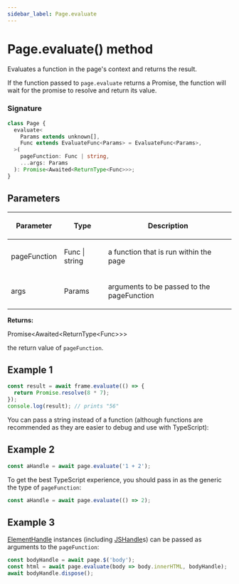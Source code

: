 ```yaml
---
sidebar_label: Page.evaluate
---
```


# Page.evaluate() method

Evaluates a function in the page's context and returns the result.

If the function passed to `page.evaluate` returns a Promise, the function will wait for the promise to resolve and return its value.

### Signature

```typescript
class Page {
  evaluate<
    Params extends unknown[],
    Func extends EvaluateFunc<Params> = EvaluateFunc<Params>,
  >(
    pageFunction: Func | string,
    ...args: Params
  ): Promise<Awaited<ReturnType<Func>>>;
}
```

## Parameters

<table><thead><tr><th>

Parameter

</th><th>

Type

</th><th>

Description

</th></tr></thead>
<tbody><tr><td>

pageFunction

</td><td>

Func \| string

</td><td>

a function that is run within the page

</td></tr>
<tr><td>

args

</td><td>

Params

</td><td>

arguments to be passed to the pageFunction

</td></tr>
</tbody></table>

**Returns:**

Promise&lt;Awaited&lt;ReturnType&lt;Func&gt;&gt;&gt;

the return value of `pageFunction`.

## Example 1

```ts
const result = await frame.evaluate(() => {
  return Promise.resolve(8 * 7);
});
console.log(result); // prints "56"
```

You can pass a string instead of a function (although functions are recommended as they are easier to debug and use with TypeScript):

## Example 2

```ts
const aHandle = await page.evaluate('1 + 2');
```

To get the best TypeScript experience, you should pass in as the generic the type of `pageFunction`:

```ts
const aHandle = await page.evaluate(() => 2);
```

## Example 3

[ElementHandle](./puppeteer.elementhandle.md) instances (including [JSHandle](./puppeteer.jshandle.md)s) can be passed as arguments to the `pageFunction`:

```ts
const bodyHandle = await page.$('body');
const html = await page.evaluate(body => body.innerHTML, bodyHandle);
await bodyHandle.dispose();
```
